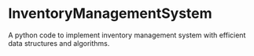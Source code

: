 # InventoryManagementSystem
A python code to implement inventory management system with efficient data structures and algorithms. 
